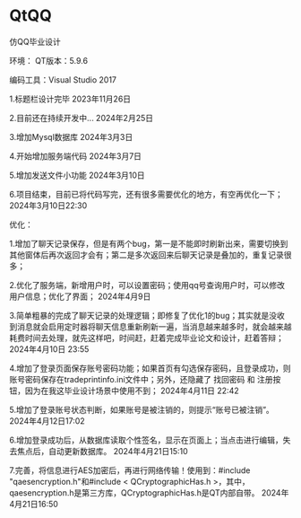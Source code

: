 # QtQQ
仿QQ毕业设计



环境：
QT版本：5.9.6

编码工具：Visual Studio 2017



1.标题栏设计完毕    						2023年11月26日

2.目前还在持续开发中... 				2024年2月25日

3.增加Mysql数据库						2024年3月3日

4.开始增加服务端代码					2024年3月7日

5.增加发送文件小功能					2024年3月10日

6.项目结束，目前已将代码写完，还有很多需要优化的地方，有空再优化一下；	2024年3月10日22:30



优化：

1.增加了聊天记录保存，但是有两个bug，第一是不能即时刷新出来，需要切换到其他窗体后再次返回才会有；第二是多次返回来后聊天记录是叠加的，重复记录很多；

2.优化了服务端，新增用户时，可以设置密码；使用qq号查询用户时，可以修改用户信息；优化了界面；	2024年4月9日

3.简单粗暴的完成了聊天记录的处理逻辑；即修复了优化1的bug；其实就是没收到消息就会启用定时器将聊天信息重新刷新一遍，当消息越来越多时，就会越来越耗费时间去处理，就先这样吧，时间赶，赶着完成毕业论文和设计，赶着答辩；	2024年4月10日 23:55

4.增加了登录页面保存账号密码功能；如果首页有勾选保存密码，且登录成功，则账号密码保存在tradeprintinfo.ini文件中；另外，还隐藏了 找回密码 和 注册按钮，因为在我这毕业设计场景中使用不到；		2024年4月11日 22:42

5.增加了登录账号状态判断，如果账号是被注销的，则提示“账号已被注销”。	2024年4月12日17:02

6.增加登录成功后，从数据库读取个性签名，显示在页面上；当点击进行编辑，失去焦点后，自动更新数据库。	2024年4月21日15:10

7.完善，将信息进行AES加密后，再进行网络传输！使用到：#include "qaesencryption.h"和#include < QCryptographicHas.h >，其中，qaesencryption.h是第三方库，QCryptographicHas.h是QT内部自带。		2024年4月21日16:50
